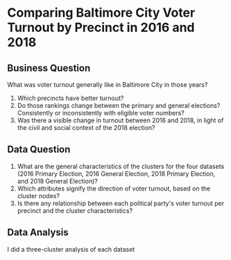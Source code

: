 # Comparing Baltimore City Voter Turnout by Precinct in 2016 and 2018

## Business Question
What was voter turnout generally like in Baltimore City in those years?
1. Which precincts have better turnout? 
2. Do those rankings change between the primary and general elections? Consistently or inconsistently with eligible voter numbers? 
3. Was there a visible change in turnout between 2016 and 2018, in light of the civil and social context of the 2018 election?

## Data Question
1. What are the general characteristics of the clusters for the four datasets (2016 Primary Election, 2016 General Election, 2018 Primary Election, and 2018 General Election)?
2. Which attributes signify the direction of voter turnout, based on the cluster nodes?
3. Is there any relationship between each political party's voter turnout per precinct and the cluster characteristics?

## Data Analysis
I did a three-cluster analysis of each dataset
